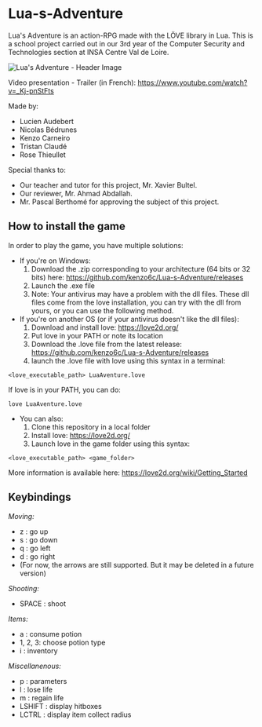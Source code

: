 # Lua-s-Adventure
Lua's Adventure is an action-RPG made with the LÖVE library in Lua.
This is a school project carried out in our 3rd year of the Computer Security and Technologies section at INSA Centre Val de Loire.

![Lua's Adventure - Header Image](https://user-images.githubusercontent.com/90707620/180852841-b63e48f1-4cd0-4a42-b9c7-26b3178d78f0.png)

Video presentation - Trailer (in French): https://www.youtube.com/watch?v=_Kj-pnStFts

Made by:
- Lucien Audebert
- Nicolas Bédrunes
- Kenzo Carneiro
- Tristan Claudé
- Rose Thieullet

Special thanks to:
- Our teacher and tutor for this project, Mr. Xavier Bultel.
- Our reviewer, Mr. Ahmad Abdallah.
- Mr. Pascal Berthomé for approving the subject of this project.

## How to install the game
In order to play the game, you have multiple solutions:
- If you're on Windows:
  1) Download the .zip corresponding to your architecture (64 bits or 32 bits) here: https://github.com/kenzo6c/Lua-s-Adventure/releases
  2) Launch the .exe file
  3) Note: Your antivirus may have a problem with the dll files. These dll files come from the love installation, you can try with the dll from yours, or you can use the following method.
- If you're on another OS (or if your antivirus doesn't like the dll files):
  1) Download and install love: https://love2d.org/
  2) Put love in your PATH or note its location
  3) Download the .love file from the latest release: https://github.com/kenzo6c/Lua-s-Adventure/releases
  4) launch the .love file with love using this syntax in a terminal:
```
<love_executable_path> LuaAventure.love
```
If love is in your PATH, you can do:
```
love LuaAventure.love
```

- You can also:
  1) Clone this repository in a local folder
  2) Install love: https://love2d.org/
  3) Launch love in the game folder using this syntax:
```
<love_executable_path> <game_folder>
```

More information is available here: https://love2d.org/wiki/Getting_Started


## Keybindings

*Moving:*
- z : go up
- s : go down
- q : go left
- d : go right
- (For now, the arrows are still supported. But it may be deleted in a future version)

*Shooting:*
- SPACE : shoot

*Items:*
- a : consume potion
- 1, 2, 3: choose potion type
- i : inventory

*Miscellanenous:*
- p : parameters
- l : lose life
- m : regain life
- LSHIFT : display hitboxes
- LCTRL : display item collect radius
